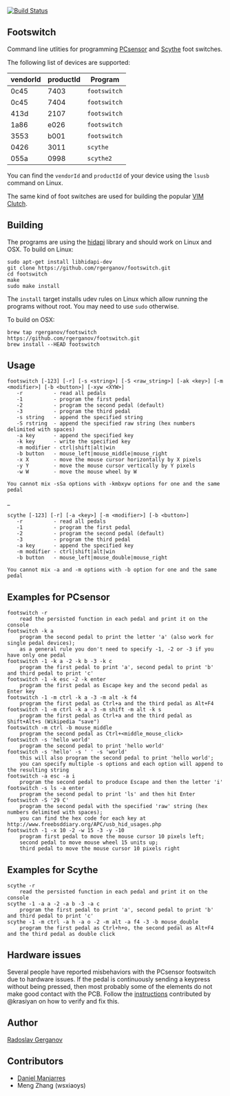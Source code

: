 [![Build Status](https://github.com/rgerganov/footswitch/workflows/CI/badge.svg)](https://github.com/rgerganov/footswitch/actions)

Footswitch
----------

Command line utlities for programming [PCsensor][1] and [Scythe](https://www.scythe-eu.com/en/products/pc-accessory/usb-foot-switch-ii.html) foot switches.

The following list of devices are supported:

| vendorId | productId | Program       |
| ---------|---------- | ------------- |
| 0c45     | 7403      | `footswitch`  |
| 0c45     | 7404      | `footswitch`  |
| 413d     | 2107      | `footswitch`  |
| 1a86     | e026      | `footswitch`  |
| 3553     | b001      | `footswitch`  |
| 0426     | 3011      | `scythe`      |
| 055a     | 0998      | `scythe2`     |

You can find the `vendorId` and `productId` of your device using the `lsusb` command on Linux.

The same kind of foot switches are used for building the popular [VIM Clutch][2].

Building
--------

The programs are using the [hidapi][3] library and should work on Linux and OSX. To build on Linux:

    sudo apt-get install libhidapi-dev
    git clone https://github.com/rgerganov/footswitch.git
    cd footswitch
    make
    sudo make install

The `install` target installs udev rules on Linux which allow running the programs without root.
You may need to use `sudo` otherwise.

To build on OSX:

    brew tap rgerganov/footswitch https://github.com/rgerganov/footswitch.git
    brew install --HEAD footswitch

Usage
-----
    footswitch [-123] [-r] [-s <string>] [-S <raw_string>] [-ak <key>] [-m <modifier>] [-b <button>] [-xyw <XYW>]
       -r          - read all pedals
       -1          - program the first pedal
       -2          - program the second pedal (default)
       -3          - program the third pedal
       -s string   - append the specified string
       -S rstring  - append the specified raw string (hex numbers delimited with spaces)
       -a key      - append the specified key
       -k key      - write the specified key
       -m modifier - ctrl|shift|alt|win
       -b button   - mouse_left|mouse_middle|mouse_right
       -x X        - move the mouse cursor horizontally by X pixels
       -y Y        - move the mouse cursor vertically by Y pixels
       -w W        - move the mouse wheel by W

    You cannot mix -sSa options with -kmbxyw options for one and the same pedal
_

    scythe [-123] [-r] [-a <key>] [-m <modifier>] [-b <button>]
       -r          - read all pedals
       -1          - program the first pedal
       -2          - program the second pedal (default)
       -3          - program the third pedal
       -a key      - append the specified key
       -m modifier - ctrl|shift|alt|win
       -b button   - mouse_left|mouse_double|mouse_right

    You cannot mix -a and -m options with -b option for one and the same pedal

Examples for PCsensor
--------
    footswitch -r
        read the persisted function in each pedal and print it on the console
    footswitch -k a
        program the second pedal to print the letter 'a' (also work for single pedal devices);
        as a general rule you don't need to specify -1, -2 or -3 if you have only one pedal
    footswitch -1 -k a -2 -k b -3 -k c
        program the first pedal to print 'a', second pedal to print 'b' and third pedal to print 'c'
    footswitch -1 -k esc -2 -k enter
        program the first pedal as Escape key and the second pedal as Enter key
    footswitch -1 -m ctrl -k a -3 -m alt -k f4
        program the first pedal as Ctrl+a and the third pedal as Alt+F4
    footswitch -1 -m ctrl -k a -3 -m shift -m alt -k s
        program the first pedal as Ctrl+a and the third pedal as Shift+Alt+s (Wikipedia "save")
    footswitch -m ctrl -b mouse_middle
        program the second pedal as Ctrl+<middle_mouse_click>
    footswitch -s 'hello world'
        program the second pedal to print 'hello world'
    footswitch -s 'hello' -s ' ' -s 'world'
        this will also program the second pedal to print 'hello world';
        you can specify multiple -s options and each option will append to the resulting string
    footswitch -a esc -a i
        program the second pedal to produce Escape and then the letter 'i'
    footswitch -s ls -a enter
        program the second pedal to print 'ls' and then hit Enter
    footswitch -S '29 C'
        program the second pedal with the specified 'raw' string (hex numbers delimited with spaces);
        you can find the hex code for each key at http://www.freebsddiary.org/APC/usb_hid_usages.php
    footswitch -1 -x 10 -2 -w 15 -3 -y -10
        program first pedal to move the mouse cursor 10 pixels left;
        second pedal to move mouse wheel 15 units up;
        third pedal to move the mouse cursor 10 pixels right

Examples for Scythe
--------
    scythe -r
        read the persisted function in each pedal and print it on the console
    scythe -1 -a a -2 -a b -3 -a c
        program the first pedal to print 'a', second pedal to print 'b' and third pedal to print 'c'
    scythe -1 -m ctrl -a h -a o -2 -m alt -a f4 -3 -b mouse_double
        program the first pedal as Ctrl+h+o, the second pedal as Alt+F4 and the third pedal as double click

Hardware issues
--------
Several people have reported misbehaviors with the PCsensor footswitch due to hardware issues.
If the pedal is continuously sending a keypress without being pressed, then most probably some of
the elements do not make good contact with the PCB. Follow the [instructions][4] contributed by @krasiyan
on how to verify and fix this.

Author
-------
[Radoslav Gerganov](mailto:rgerganov@gmail.com)

Contributors
-------
* [Daniel Manjarres](mailto:danmanj@gmail.com)
* Meng Zhang (wsxiaoys)

[1]: http://www.pcsensor.com/index.php?_a=viewCat&catId=2
[2]: https://github.com/alevchuk/vim-clutch
[3]: http://www.signal11.us/oss/hidapi/
[4]: https://github.com/rgerganov/footswitch/issues/26#issuecomment-401429709
